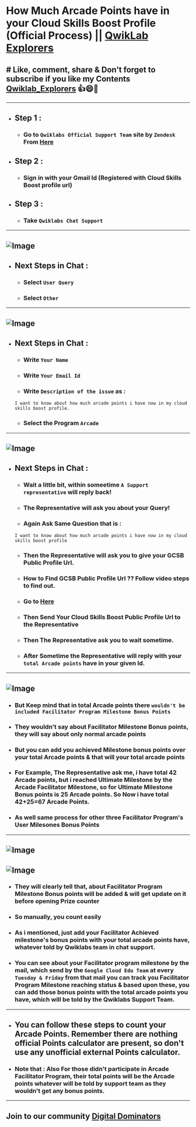 # How Much Arcade Points have in your Cloud Skills Boost Profile (Official Process) || [QwikLab Explorers](https://youtube.com/@qwiklabexplorers?si=tC55PLSYjyKQ-yto)
## # Like, comment, share & Don't forget to subscribe if you like my Contents [Qwiklab_Explorers](https://youtube.com/@titashshil?si=RgamNu1dc9jVIbJN) 👍😄🤝
---
- ## Step 1 :
  - ### Go to `Qwiklabs Official Support Team` site by `Zendesk` From [Here](https://qwiklab.zendesk.com/hc/en-us)
- ## Step 2 :
  - ### Sign in with your Gmail Id (Registered with Cloud Skills Boost profile url)
- ## Step 3 :
  - ### Take `Qwiklabs Chat Support`
---
![Image](https://github.com/user-attachments/assets/2f9285a2-ebba-46e6-8704-855c2952a47b)
---
- ## Next Steps in Chat :
  - ### Select `User Query`
  - ### Select `Other`
---
![Image](https://github.com/user-attachments/assets/5a8dd597-7855-43a2-943c-fcfc7e32e441)
---
 - ## Next Steps in Chat :
   - ### Write `Your Name`
   - ### Write `Your Email Id`
   - ### Write `Description of the issue` as :
   ```
   I want to know about how much arcade points i have now in my cloud skills boost profile.
   ```
   - ### Select the Program `Arcade`
---
![Image](https://github.com/user-attachments/assets/2b74acbe-4ccc-43fc-ae62-6866243199b6)
---
- ## Next Steps in Chat :
  - ### Wait a little bit, within someetime `A Support representative` will reply back!
  - ### The Representative will ask you about your Query!
  - ### Again Ask Same Question that is :
  ```
  I want to know about how much arcade points i have now in my cloud skills boost profile
  ```
  - ### Then the Representative will ask you to give your GCSB Public Profile Url.
  - ### How to Find GCSB Public Profile Url ?? Follow video steps to find out.
  - ### Go to [Here](https://www.cloudskillsboost.google/my_account/profile)
  - ### Then Send Your Cloud Skills Boost Public Profile Url to the Representative
  - ### Then The Representative ask you to wait sometime.
  - ### After Sometime the Representative will reply with your `total Arcade points` have in your given Id.
---
![Image](https://github.com/user-attachments/assets/dfb364c5-f853-4e17-a01f-899111d622b2)
---
- ### But Keep mind that in total Arcade points there `wouldn't be included Facilitator Program Milestone Bonus Points`
- ### They wouldn't say about Facilitator Milestone Bonus points, they will say about only normal arcade points
- ### But you can add you achieved Milestone bonus points over your total Arcade points & that will your total arcade points
- ### For Example, The Representative ask me, i have total 42 Arcade points, but i reached Ultimate Milestone by the Arcade Facilitator Milestone, so for Ultimate Milestone Bonus points is 25 Arcade points. So Now i have total 42+25=67 Arcade Points.
- ### As well same process for other three Facilitator Program's User Milesones Bonus Points
---
![Image](https://github.com/user-attachments/assets/bdf73b69-01cb-4330-a00c-14f264997a6c)
---
![Image](https://github.com/user-attachments/assets/7cd84981-f3e7-4427-8124-7d54183b3d97)
---
- ### They will clearly tell that, about Facilitator Program Milestone Bonus points will be added & will get update on it before opening Prize counter
- ### So manually, you count easily
- ### As i mentioned, just add your Facilitator Achieved milestone's bonus points with your total arcade points have, whatever told by Qwiklabs team in chat support.
- ### You can see about your Facilitator program milestone by the mail, which send by the `Google Cloud Edu Team` at every `Tuesday & Friday` from that mail you can track you Facilitator Program Milestone reaching status & based upon these, you can add those bonus points with the total arcade points you have, which will be told by the Qwiklabs Support Team.
---

- ##  You can follow these steps to count your Arcade Points. Remember there are nothing official Points calculator are present, so don't use any unofficial external Points calculator.
- ### Note that : Also For those didn't participate in Arcade Facilitator Program, their total points will be the Arcade points whatever will be told by support team as they wouldn't get any bonus points.

---

## Join to our community [Digital Dominators](https://linktr.ee/digital_dominators)
